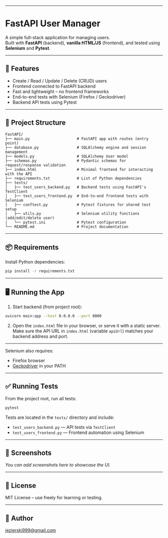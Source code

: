 
---

# FastAPI User Manager

A simple full-stack application for managing users.  
Built with **FastAPI** (backend), **vanilla HTML/JS** (frontend), and tested using **Selenium** and **Pytest**.

---

## 🚀 Features

- Create / Read / Update / Delete (CRUD) users
- Frontend connected to FastAPI backend
- Fast and lightweight – no frontend frameworks
- End-to-end tests with Selenium (Firefox / Geckodriver)
- Backend API tests using Pytest

---

## 🧱 Project Structure

```
FastAPI/
├── main.py                     # FastAPI app with routes (entry point)
├── database.py                 # SQLAlchemy engine and session management
├── models.py                   # SQLAlchemy User model
├── schemas.py                  # Pydantic schemas for request/response validation
├── index.html                  # Minimal frontend for interacting with the API
├── requirements.txt            # List of Python dependencies
├── tests/
│   ├── test_users_backend.py   # Backend tests using FastAPI's TestClient
│   ├── test_users_frontend.py  # End-to-end frontend tests with Selenium
│   ├── conftest.py             # Pytest fixtures for shared test setup
│   ├── utils.py                # Selenium utility functions (add/edit/delete user)
│   └── pytest.ini              # Pytest configuration
└── README.md                   # Project documentation

````

---

## 📦 Requirements

Install Python dependencies:

```bash
pip install -r requirements.txt
```
---

## 🖥️ Running the App

1. Start backend (from project root):

```bash
uvicorn main:app --host 0.0.0.0 --port 8000
````

2. Open the `index.html` file in your browser, or serve it with a static server. Make sure the API URL in `index.html` (variable `apiUrl`) matches your backend address and port.

---


Selenium also requires:

* Firefox browser
* [Geckodriver](https://github.com/mozilla/geckodriver/releases) in your PATH

---

## ✅ Running Tests

From the project root, run all tests:

```bash
pytest
```

Tests are located in the `tests/` directory and include:

* `test_users_backend.py` — API tests via `TestClient`
* `test_users_frontend.py` — Frontend automation using Selenium

---

## 📸 Screenshots

*You can add screenshots here to showcase the UI.*

---

## 📄 License

MIT License – use freely for learning or testing.

---

## 🙋 Author

jezierski999@gmail.com
